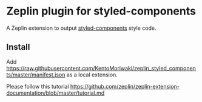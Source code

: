 # Zeplin plugin for styled-components

A Zeplin extension to output [styled-components](https://github.com/styled-components/styled-components) style code.

## Install

Add https://raw.githubusercontent.com/KentoMoriwaki/zeplin_styled_components/master/manifest.json as a local extension.

Please follow this tutorial https://github.com/zeplin/zeplin-extension-documentation/blob/master/tutorial.md
